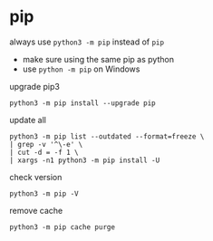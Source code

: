 <!-- toc -->
# pip

always use `python3 -m pip` instead of `pip`

- make sure using the same pip as python
- use `python -m pip` on Windows

upgrade pip3

```
python3 -m pip install --upgrade pip
```

update all

```
python3 -m pip list --outdated --format=freeze \
| grep -v '^\-e' \
| cut -d = -f 1 \
| xargs -n1 python3 -m pip install -U
```

check version

```
python3 -m pip -V
```

remove cache

```
python3 -m pip cache purge
```
